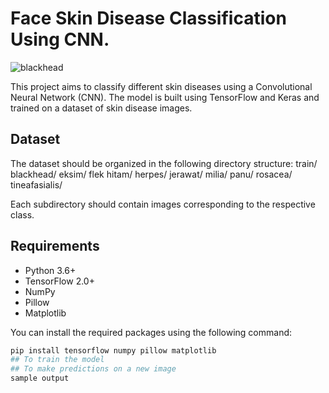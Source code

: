 
# Face Skin Disease Classification Using CNN.
![blackhead](https://github.com/alagusundaramramesh/FSD/assets/121854111/3970964a-c397-4ba0-bd67-499402f9bcc6)

This project aims to classify different skin diseases using a Convolutional Neural Network (CNN). The model is built using TensorFlow and Keras and trained on a dataset of skin disease images.

## Dataset
The dataset should be organized in the following directory structure:
train/
blackhead/
eksim/
flek hitam/
herpes/
jerawat/
milia/
panu/
rosacea/
tineafasialis/

Each subdirectory should contain images corresponding to the respective class.
## Requirements

- Python 3.6+
- TensorFlow 2.0+
- NumPy
- Pillow
- Matplotlib

You can install the required packages using the following command:

```bash
pip install tensorflow numpy pillow matplotlib
## To train the model
## To make predictions on a new image
sample output






